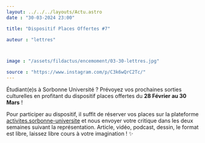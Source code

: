 ```yaml
---
layout: ../../../layouts/Actu.astro
date : "30-03-2024 23:00"

title: "Dispositif Places Offertes #7"

auteur : "lettres" 



image : "/assets/fildactus/encemoment/03-30-lettres.jpg"

source : "https://www.instagram.com/p/C3k6wQrC2Tc/"
---
```


Étudiant(e)s à Sorbonne Université ? Prévoyez vos prochaines sorties culturelles en profitant du dispositif places offertes du __28 Février au 30 Mars__ !

Pour participer au dispositif, il suffit de réserver vos places sur la plateforme [activites.sorbonne-universite](https://activites.sorbonne-universite.fr/creneaux-activite?aid=168) et nous envoyer votre critique dans les deux semaines suivant la représentation. Article, vidéo, podcast, dessin, le format est libre, laissez libre cours à votre imagination ! ✨